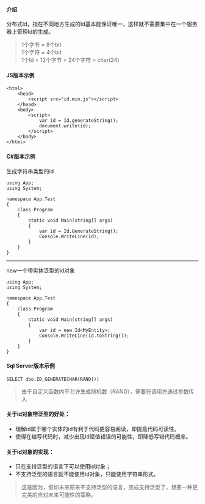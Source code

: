 #### 介绍
分布式Id，指在不同地方生成的Id基本能保证唯一，这样就不需要集中在一个服务器上管理Id的生成。<br>
> 1个字节 = 8个bit<br>
> 1个字符 = 4个bit<br>
> 1个Id = 12个字节 = 24个字符 = char(24)

#### JS版本示例

```
<html>
    <head>
        <script src="id.min.js"></script>
    </head>
    <body>
        <script>
            var id = Id.generateString();
            document.write(id);
        </script>
    </body>
</html>
```

#### C#版本示例
生成字符串类型的id

```
using App;
using System;

namespace App.Test
{
    class Program
    {
        static void Main(string[] args)
        {
            var id = Id.GenerateString();
            Console.WriteLine(id);
        }
    }
}

```

---

new一个带实体泛型的id对象

```
using App;
using System;

namespace App.Test
{
    class Program
    {
        static void Main(string[] args)
        {
            var id = new Id<MyEntity>;
            Console.WriteLine(id.toString());
        }
    }
}

```

#### Sql Server版本示例

```
SELECT dbo.ID_GENERATECHAR(RAND())
```
> 由于自定义函数内不允许生成随机数（RAND），需要在调用方通过参数传入

#### 关于id对象带泛型的好处：

- 理解id属于哪个实体的id有利于代码更容易阅读，即提高代码可读性。
- 使得在编写代码时，减少出现Id赋值错误的可能性，即降低写错代码概率。

#### 关于id对象的实现：

- 只在支持泛型的语言下可以使用id对象；
- 不支持泛型的语言就不能使用id对象，只能使用字符串形式。

> 这是因为，假如未来原来不支持泛型的语言，变成支持泛型了，想要一种更完美的应对未来可能性的策略。